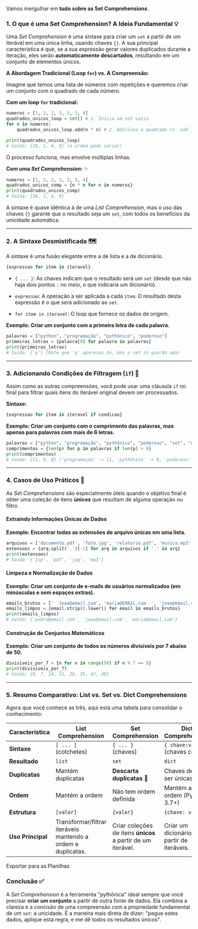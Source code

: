 Vamos mergulhar em **tudo sobre as Set Comprehensions**.

### **1. O que é uma Set Comprehension? A Ideia Fundamental 💡**

Uma _Set Comprehension_ é uma sintaxe para criar um `set` a partir de um iterável em uma única linha, usando chaves `{}`. A sua principal característica é que, se a sua expressão gerar valores duplicados durante a iteração, eles serão **automaticamente descartados**, resultando em um conjunto de elementos únicos.

**A Abordagem Tradicional (Loop `for`) vs. A Compreensão:**

Imagine que temos uma lista de números com repetições e queremos criar um conjunto com o quadrado de cada número.

**Com um loop `for` tradicional:**

```python
numeros = [1, 2, 2, 3, 3, 3, 4]
quadrados_unicos_loop = set() # 1. Inicia um set vazio
for n in numeros:
    quadrados_unicos_loop.add(n * n) # 2. Adiciona o quadrado (o .add já lida com duplicatas)

print(quadrados_unicos_loop)
# Saída: {16, 1, 4, 9} (a ordem pode variar)
```

O processo funciona, mas envolve múltiplas linhas.

**Com uma _Set Comprehension_:** ✨

```python
numeros = [1, 2, 2, 3, 3, 3, 4]
quadrados_unicos_comp = {n * n for n in numeros}
print(quadrados_unicos_comp)
# Saída: {16, 1, 4, 9}
```

A sintaxe é quase idêntica à de uma _List Comprehension_, mas o uso das chaves `{}` garante que o resultado seja um `set`, com todos os benefícios da unicidade automática.

---

### **2. A Sintaxe Desmistificada 🗺️**

A sintaxe é uma fusão elegante entre a de lista e a de dicionário.

```python
{expressao for item in iteravel}
```

- `{ ... }`: As chaves indicam que o resultado será um `set` (desde que não haja dois pontos `:` no meio, o que indicaria um dicionário).
    
- `expressao`: A operação a ser aplicada a cada `item`. O resultado desta expressão é o que será adicionado ao `set`.
    
- `for item in iteravel`: O loop que fornece os dados de origem.
    

**Exemplo: Criar um conjunto com a primeira letra de cada palavra.**

```python
palavras = ["python", "programação", "pythônico", "poderoso"]
primeiras_letras = {palavra[0] for palavra in palavras}
print(primeiras_letras)
# Saída: {'p'} (Note que 'p' apareceu 3x, mas o set só guarda uma)
```

---

### **3. Adicionando Condições de Filtragem (`if`) 🧠**

Assim como as outras compreensões, você pode usar uma cláusula `if` no final para filtrar quais itens do iterável original devem ser processados.

**Sintaxe:**

```python
{expressao for item in iteravel if condicao}
```

**Exemplo: Criar um conjunto com o comprimento das palavras, mas apenas para palavras com mais de 6 letras.**

```python
palavras = ["python", "programação", "pythônico", "poderoso", "set", "dict"]
comprimentos = {len(p) for p in palavras if len(p) > 6}
print(comprimentos)
# Saída: {11, 9, 8} ('programação' -> 11, 'pythônico' -> 9, 'poderoso' -> 8)
```

---

### **4. Casos de Uso Práticos 🎯**

As _Set Comprehensions_ são especialmente úteis quando o objetivo final é obter uma coleção de itens **únicos** que resultam de alguma operação ou filtro.

#### **Extraindo Informações Únicas de Dados**

**Exemplo: Encontrar todas as extensões de arquivo únicas em uma lista.**

```python
arquivos = ['documento.pdf', 'foto.jpg', 'relatorio.pdf', 'musica.mp3', 'backup.zip', 'imagem.jpg']
extensoes = {arq.split('.')[-1] for arq in arquivos if '.' in arq}
print(extensoes)
# Saída: {'zip', 'pdf', 'jpg', 'mp3'}
```

#### **Limpeza e Normalização de Dados**

**Exemplo: Criar um conjunto de e-mails de usuários normalizados (em minúsculas e sem espaços extras).**

```python
emails_brutos = ['  Joao@email.com', 'maria@EMAIL.com  ', 'joao@email.com', 'Pedro@email.com']
emails_limpos = {email.strip().lower() for email in emails_brutos}
print(emails_limpos)
# Saída: {'pedro@email.com', 'joao@email.com', 'maria@email.com'}
```

#### **Construção de Conjuntos Matemáticos**

**Exemplo: Criar um conjunto de todos os números divisíveis por 7 abaixo de 50.**

```python
divisiveis_por_7 = {n for n in range(50) if n % 7 == 0}
print(divisiveis_por_7)
# Saída: {0, 7, 14, 21, 28, 35, 42, 49}
```

---

### **5. Resumo Comparativo: List vs. Set vs. Dict Comprehensions**

Agora que você conhece as três, aqui está uma tabela para consolidar o conhecimento:

|Característica|List Comprehension|Set Comprehension|Dict Comprehension|
|---|---|---|---|
|**Sintaxe**|`[ ... ]` (colchetes)|`{ ... }` (chaves)|`{ chave:valor }` (chaves com `:`)|
|**Resultado**|`list`|`set`|`dict`|
|**Duplicatas**|Mantém duplicatas|**Descarta duplicatas** 🚫|Chaves devem ser únicas|
|**Ordem**|Mantém a ordem|Não tem ordem definida|Mantém a ordem (Python 3.7+)|
|**Estrutura**|`[valor]`|`{valor}`|`{chave: valor}`|
|**Uso Principal**|Transformar/filtrar iteráveis mantendo a ordem e duplicatas.|Criar coleções de itens **únicos** a partir de um iterável.|Criar um dicionário a partir de iteráveis.|

Exportar para as Planilhas

### **Conclusão ✅**

A _Set Comprehension_ é a ferramenta "pythônica" ideal sempre que você precisar **criar um conjunto** a partir de outra fonte de dados. Ela combina a clareza e a concisão de uma compreensão com a propriedade fundamental de um `set`: a unicidade. É a maneira mais direta de dizer: "pegue estes dados, aplique esta regra, e me dê todos os resultados únicos".